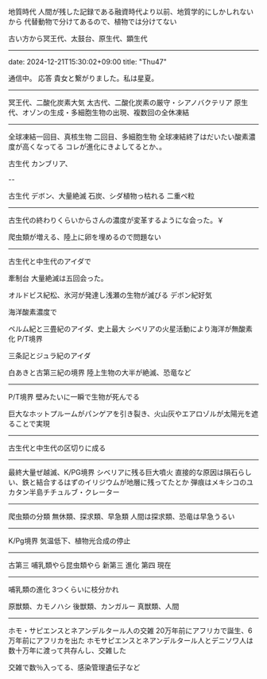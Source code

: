 地質時代
人間が残した記録である融資時代より以前、地質学的にしかしれないから
代替動物で分けてあるので、植物では分けてない

古い方から冥王代、太鼓台、原生代、顕生代

---
date: 2024-12-21T15:30:02+09:00
title: "Thu47"

通信中。
応答
貴女と繋がりました。私は星夏。

---

冥王代、二酸化炭素大気
太古代、二酸化炭素の厳守・シアノバクテリア
原生代、オゾンの生成・多細胞生物の出現、複数回の全休凍結

---

全球凍結一回目、真核生物
二回目、多細胞生物
全球凍結終了はだいたい酸素濃度が高くなってる
コレが進化にきよしてるとか、。

古生代
カンブリア、



--

古生代
デボン、大量絶滅
石炭、シダ植物っ枯れる
二重ペ粒

---

古生代の終わりくらいからさんの濃度が変革するようにな会った。￥

爬虫類が増える、陸上に卵を埋めるので問題ない

---

古生代と中生代のアイダで

牽制台
大量絶滅は五回会った。

オルドビス紀松、氷河が発達し浅瀬の生物が滅びる
デボン紀好気

海洋酸素濃度で

ペルム紀と三畳紀のアイダ、史上最大
シベリアの火星活動により海洋が無酸素化
P/T境界

三条記とジュラ紀のアイダ

白あきと古第三紀の境界
陸上生物の大半が絶滅、恐竜など

---

P/T境界
壁みたいに一瞬で生物が死んでる

巨大なホットプルームがパンゲアを引き裂き、火山灰やエアロゾルが太陽光を遮ることで実現

---

古生代と中生代の区切りに成る

---

最終大量ぜ越滅、K/PG境界
シベリアに残る巨大噴火
直接的な原因は隕石らしい、鉄と結合するはずのイリジウムが地層に残ってたとか
弾痕はメキシコのユカタン半島チチュルブ・クレーター

---

爬虫類の分類
無休類、探求類、早急類
人間は探求類、恐竜は早急うるい

---

K/Pg境界
気温低下、植物光合成の停止

---

古第三
哺乳類やら昆虫類やら
新第三
進化
第四
現在

---

哺乳類の進化
3つくらいに枝分かれ

原獣類、カモノハシ
後獣類、カンガルー
真獣類、人間

---

ホモ・サピエンスとネアンデルタール人の交雑
20万年前にアフリカで誕生、6万年前にアフリカを出た
ホモサピエンスとネアンデルタール人とデニソワ人は数十万年に渡って共存んし、交雑した

交雑で数％入ってる、感染管理遺伝子など

























